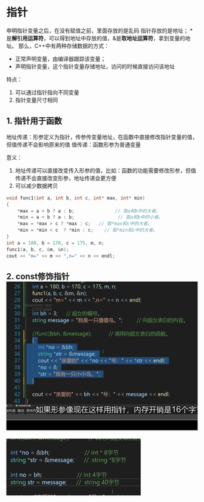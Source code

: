 # 指针
申明指针变量之后，在没有赋值之前，里面存放的是乱码
指针存放的是地址；
*是**解引用运算符**，可以得到地址中存放的值，&是**取地址运算符**，拿到变量的地址。
那么，C++中有两种存储数据的方式：

- 正常声明变量，由编译器跟踪该变量；
- 声明指针变量，这个指针变量存储地址，访问的时候直接访问该地址

特点：

1. 可以通过指针指向不同变量
2. 指针变量尺寸相同

## 1. 指针用于函数
地址传递：形参定义为指针，传参传变量地址，在函数中直接修改指针变量的值，但值传递不会影响原来的值
值传递：函数形参为普通变量
	
意义：

1. 地址传递可以直接改变传入形参的值，比如：函数的功能需要修改形参，但值传递不会直接改变形参，地址传递会更方便
2. 可以减少数据拷贝
```cpp 
void func1(int a, int b, int c, int* max, int* min)
{
	*max = a > b ? a : b;               // 取a和b中的大者。
	*min = a < b ? a : b;                // 取a和b中的小者。
	*max = *max > c ? *max : c;   // 取*max和c中的大者。
	*min = *min < c  ? *min : c;    // 取*min和c中的大者。
}
int a = 180, b = 170, c = 175, m, n;
func1(a, b, c, &m, &n);
cout << "m=" << m << ",n=" << n << endl;
```

## 2. const修饰指针![image-20231224220234110](pics/point/image-20231224220234110.png)

![image-20231224220246088](pics/point/image-20231224220246088.png)